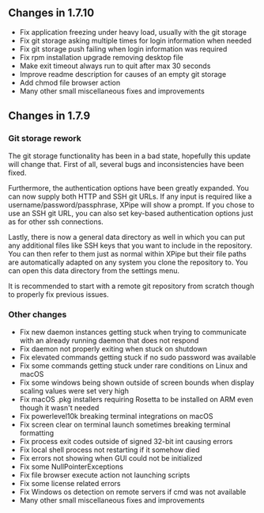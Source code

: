 ## Changes in 1.7.10

- Fix application freezing under heavy load, usually with the git storage
- Fix git storage asking multiple times for login information when needed
- Fix git storage push failing when login information was required
- Fix rpm installation upgrade removing desktop file
- Make exit timeout always run to quit after max 30 seconds
- Improve readme description for causes of an empty git storage
- Add chmod file browser action
- Many other small miscellaneous fixes and improvements

## Changes in 1.7.9

### Git storage rework

The git storage functionality has been in a bad state, hopefully this update will change that.
First of all, several bugs and inconsistencies have been fixed.

Furthermore, the authentication options have been greatly expanded.
You can now supply both HTTP and SSH git URLs. If any input is required like a username/password/passphrase, XPipe will show a prompt.
If you chose to use an SSH git URL, you can also set key-based authentication options just as for other ssh connections.

Lastly, there is now a general data directory as well in which you can put any additional files like SSH keys that you want to include in the repository. You can then refer to them just as normal within XPipe but their file paths are automatically adapted on any system you clone the repository to. You can open this data directory from the settings menu.

It is recommended to start with a remote git repository from scratch though to properly fix previous issues.

### Other changes

- Fix new daemon instances getting stuck when trying to communicate with an already running daemon that does not respond
- Fix daemon not properly exiting when stuck on shutdown
- Fix elevated commands getting stuck if no sudo password was available
- Fix some commands getting stuck under rare conditions on Linux and macOS
- Fix some windows being shown outside of screen bounds when display scaling values were set very high
- Fix macOS .pkg installers requiring Rosetta to be installed on ARM even though it wasn't needed
- Fix powerlevel10k breaking terminal integrations on macOS
- Fix screen clear on terminal launch sometimes breaking terminal formatting
- Fix process exit codes outside of signed 32-bit int causing errors
- Fix local shell process not restarting if it somehow died
- Fix errors not showing when GUI could not be initialized
- Fix some NullPointerExceptions
- Fix file browser execute action not launching scripts
- Fix some license related errors
- Fix Windows os detection on remote servers if cmd was not available
- Many other small miscellaneous fixes and improvements

